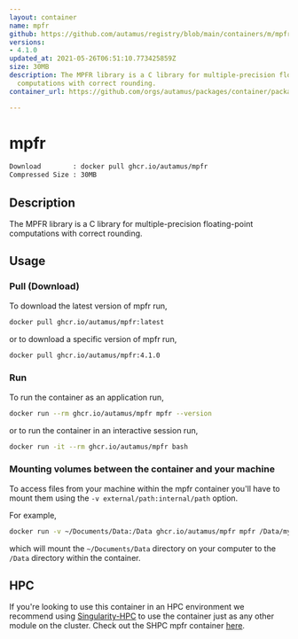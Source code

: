 ```yaml
---
layout: container
name: mpfr
github: https://github.com/autamus/registry/blob/main/containers/m/mpfr/spack.yaml
versions:
- 4.1.0
updated_at: 2021-05-26T06:51:10.773425859Z
size: 30MB
description: The MPFR library is a C library for multiple-precision floating-point
  computations with correct rounding.
container_url: https://github.com/orgs/autamus/packages/container/package/mpfr

---
```

# mpfr
```bash 
Download        : docker pull ghcr.io/autamus/mpfr
Compressed Size : 30MB
```

## Description
The MPFR library is a C library for multiple-precision floating-point computations with correct rounding.

## Usage
### Pull (Download)
To download the latest version of mpfr run,

```bash
docker pull ghcr.io/autamus/mpfr:latest
```

or to download a specific version of mpfr run,

```bash
docker pull ghcr.io/autamus/mpfr:4.1.0
```
### Run
To run the container as an application run,
```bash
docker run --rm ghcr.io/autamus/mpfr mpfr --version
```

or to run the container in an interactive session run,
```bash
docker run -it --rm ghcr.io/autamus/mpfr bash
```

### Mounting volumes between the container and your machine
To access files from your machine within the mpfr container you'll have to mount them using the `-v external/path:internal/path` option.

For example,
```bash
docker run -v ~/Documents/Data:/Data ghcr.io/autamus/mpfr mpfr /Data/myData.csv
```
which will mount the `~/Documents/Data` directory on your computer to the `/Data` directory within the container.

## HPC
If you're looking to use this container in an HPC environment we recommend using [Singularity-HPC](https://singularity-hpc.readthedocs.io) to use the container just as any other module on the cluster. Check out the SHPC mpfr container [here](https://singularityhub.github.io/singularity-hpc/r/ghcr.io-autamus-mpfr/).